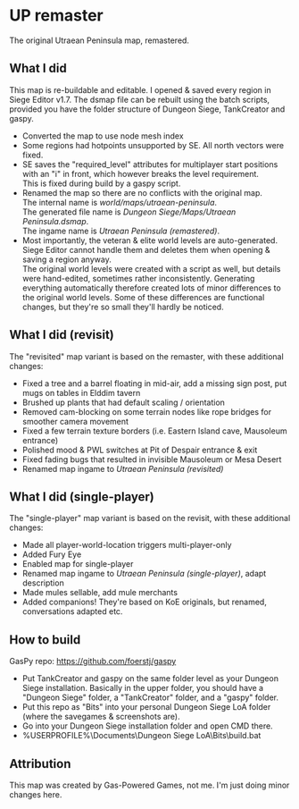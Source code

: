 # UP remaster

The original Utraean Peninsula map, remastered.

## What I did

This map is re-buildable and editable. I opened & saved every region in Siege Editor v1.7. The dsmap file can be rebuilt using the batch scripts, provided you have the folder structure of Dungeon Siege, TankCreator and gaspy.
- Converted the map to use node mesh index
- Some regions had hotpoints unsupported by SE. All north vectors were fixed.
- SE saves the "required_level" attributes for multiplayer start positions with an "i" in front, which however breaks the level requirement.\
  This is fixed during build by a gaspy script.
- Renamed the map so there are no conflicts with the original map.\
  The internal name is *world/maps/utraean-peninsula*.\
  The generated file name is *Dungeon Siege/Maps/Utraean Peninsula.dsmap*.\
  The ingame name is *Utraean Peninsula (remastered)*.
- Most importantly, the veteran & elite world levels are auto-generated. Siege Editor cannot handle them and deletes them when opening & saving a region anyway.\
  The original world levels were created with a script as well, but details were hand-edited, sometimes rather inconsistently. Generating everything automatically therefore created lots of minor differences to the original world levels. Some of these differences are functional changes, but they're so small they'll hardly be noticed.

## What I did (revisit)

The "revisited" map variant is based on the remaster, with these additional changes:
- Fixed a tree and a barrel floating in mid-air, add a missing sign post, put mugs on tables in Elddim tavern
- Brushed up plants that had default scaling / orientation
- Removed cam-blocking on some terrain nodes like rope bridges for smoother camera movement
- Fixed a few terrain texture borders (i.e. Eastern Island cave, Mausoleum entrance)
- Polished mood & PWL switches at Pit of Despair entrance & exit
- Fixed fading bugs that resulted in invisible Mausoleum or Mesa Desert
- Renamed map ingame to *Utraean Peninsula (revisited)*

## What I did (single-player)

The "single-player" map variant is based on the revisit, with these additional changes:
- Made all player-world-location triggers multi-player-only
- Added Fury Eye
- Enabled map for single-player
- Renamed map ingame to *Utraean Peninsula (single-player)*, adapt description
- Made mules sellable, add mule merchants
- Added companions! They're based on KoE originals, but renamed, conversations adapted etc.

## How to build

GasPy repo: https://github.com/foerstj/gaspy

- Put TankCreator and gaspy on the same folder level as your Dungeon Siege installation. Basically in the upper folder, you should have a "Dungeon Siege" folder, a "TankCreator" folder, and a "gaspy" folder.
- Put this repo as "Bits" into your personal Dungeon Siege LoA folder (where the savegames & screenshots are).
- Go into your Dungeon Siege installation folder and open CMD there.
- %USERPROFILE%\Documents\Dungeon Siege LoA\Bits\build.bat

## Attribution

This map was created by Gas-Powered Games, not me. I'm just doing minor changes here.
